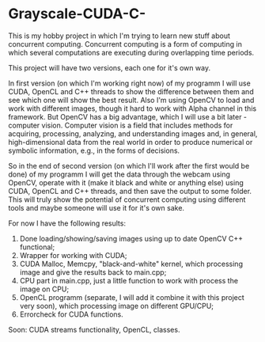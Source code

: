 # Grayscale-CUDA-C-

This is my hobby project in which I'm trying to learn new stuff about concurrent computing. Concurrent computing is a form of computing in which several computations are executing during overlapping time periods.

This project will have two versions, each one for it's own way.

In first version (on which I'm working right now) of my programm I will use CUDA, OpenCL and C++ threads to show the difference between them and see which one will show the best result. Also I'm using OpenCV to load and work with different images, though it hard to work with Alpha channel in this framework. But OpenCV has a big advantage, which I will use a bit later - computer vision. Computer vision is a field that includes methods for acquiring, processing, analyzing, and understanding images and, in general, high-dimensional data from the real world in order to produce numerical or symbolic information, e.g., in the forms of decisions.

So in the end of second version (on which I'll work after the first would be done) of my programm I will get the data through the webcam using OpenCV, operate with it (make it black and white or anything else) using CUDA, OpenCL and C++ threads, and then save the output to some folder. This will truly show the potential of concurrent computing using different tools and maybe someone will use it for it's own sake.

For now I have the following results:
1) Done loading/showing/saving images using up to date OpenCV C++ functional;
2) Wrapper for working with CUDA;
3) CUDA Malloc, Memcpy, "black-and-white" kernel, which processing image and give the results back to main.cpp;
4) CPU part in main.cpp, just a little function to work with process the image on CPU;
5) OpenCL programm (separate, I will add it combine it with this project very soon), which processing image on different GPU/CPU;
6) Errorcheck for CUDA functions.

Soon: CUDA streams functionality, OpenCL, classes.
